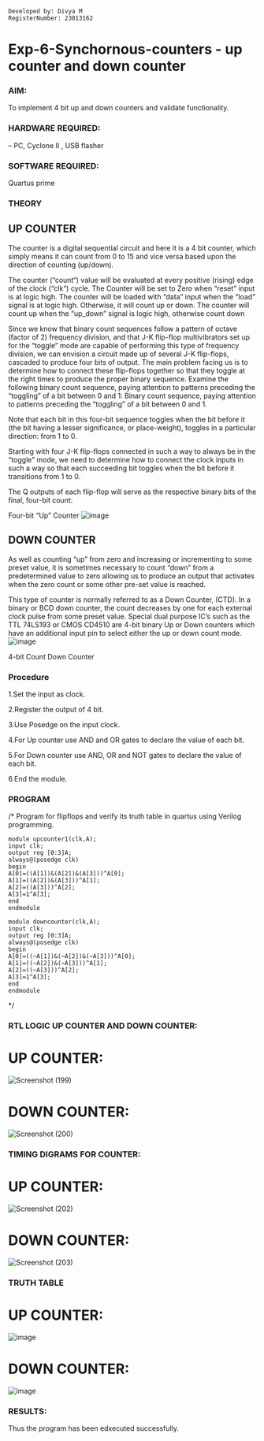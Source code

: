 ```
Developed by: Divya M
RegisterNumber: 23013162
```

# Exp-6-Synchornous-counters - up counter and down counter 
### AIM: 
To implement 4 bit up and down counters and validate  functionality.
### HARDWARE REQUIRED: 
– PC, Cyclone II , USB flasher
### SOFTWARE REQUIRED: 
Quartus prime
### THEORY 

## UP COUNTER 
The counter is a digital sequential circuit and here it is a 4 bit counter, which simply means it can count from 0 to 15 and vice versa based upon the direction of counting (up/down). 

The counter (“count“) value will be evaluated at every positive (rising) edge of the clock (“clk“) cycle.
The Counter will be set to Zero when “reset” input is at logic high.
The counter will be loaded with “data” input when the “load” signal is at logic high. Otherwise, it will count up or down.
The counter will count up when the “up_down” signal is logic high, otherwise count down

Since we know that binary count sequences follow a pattern of octave (factor of 2) frequency division, and that J-K flip-flop multivibrators set up for the “toggle” mode are capable of performing this type of frequency division, we can envision a circuit made up of several J-K flip-flops, cascaded to produce four bits of output.
The main problem facing us is to determine how to connect these flip-flops together so that they toggle at the right times to produce the proper binary sequence.
Examine the following binary count sequence, paying attention to patterns preceding the “toggling” of a bit between 0 and 1:
Binary count sequence, paying attention to patterns preceding the “toggling” of a bit between 0 and 1.

Note that each bit in this four-bit sequence toggles when the bit before it (the bit having a lesser significance, or place-weight), toggles in a particular direction: from 1 to 0.



 
 

Starting with four J-K flip-flops connected in such a way to always be in the “toggle” mode, we need to determine how to connect the clock inputs in such a way so that each succeeding bit toggles when the bit before it transitions from 1 to 0.

The Q outputs of each flip-flop will serve as the respective binary bits of the final, four-bit count:

 
 

Four-bit “Up” Counter
![image](https://user-images.githubusercontent.com/36288975/169644758-b2f4339d-9532-40c5-af40-8f4f8c942e2c.png)



## DOWN COUNTER 

As well as counting “up” from zero and increasing or incrementing to some preset value, it is sometimes necessary to count “down” from a predetermined value to zero allowing us to produce an output that activates when the zero count or some other pre-set value is reached.

This type of counter is normally referred to as a Down Counter, (CTD). In a binary or BCD down counter, the count decreases by one for each external clock pulse from some preset value. Special dual purpose IC’s such as the TTL 74LS193 or CMOS CD4510 are 4-bit binary Up or Down counters which have an additional input pin to select either the up or down count mode.
![image](https://user-images.githubusercontent.com/36288975/169644844-1a14e123-7228-4ed8-81a9-eb937dff4ac8.png)


4-bit Count Down Counter
### Procedure
1.Set the input as clock.

2.Register the output of 4 bit.

3.Use Posedge on the input clock.

4.For Up counter use AND and OR gates to declare the value of each bit.

5.For Down counter use AND, OR and NOT gates to declare the value of each bit.

6.End the module.



### PROGRAM 
/*
Program for flipflops  and verify its truth table in quartus using Verilog programming.
```
module upcounter1(clk,A);
input clk;
output reg [0:3]A;
always@(posedge clk)
begin
A[0]=((A[1])&(A[2])&(A[3]))^A[0];
A[1]=((A[2])&(A[3]))^A[1];
A[2]=((A[3]))^A[2];
A[3]=1^A[3];
end 
endmodule
```
```
module downcounter(clk,A);
input clk;
output reg [0:3]A;
always@(posedge clk)
begin
A[0]=((~A[1])&(~A[2])&(~A[3]))^A[0];
A[1]=((~A[2])&(~A[3]))^A[1];
A[2]=((~A[3]))^A[2];
A[3]=1^A[3];
end
endmodule
```
*/



### RTL LOGIC UP COUNTER AND DOWN COUNTER: 
# UP COUNTER:

![Screenshot (199)](https://github.com/DivyaMunirathnamm/Exp-7-Synchornous-counters-/assets/147474097/01f759e4-d93e-47b9-b91b-951691c8d6df)

# DOWN COUNTER:

![Screenshot (200)](https://github.com/DivyaMunirathnamm/Exp-7-Synchornous-counters-/assets/147474097/18231ca8-5eae-4417-9a87-0a618cc8cf9e)

### TIMING DIGRAMS FOR COUNTER:
# UP COUNTER:
![Screenshot (202)](https://github.com/DivyaMunirathnamm/Exp-7-Synchornous-counters-/assets/147474097/26b9d73d-1bce-4376-9e10-b7b5c34f9aee)

# DOWN COUNTER:

![Screenshot (203)](https://github.com/DivyaMunirathnamm/Exp-7-Synchornous-counters-/assets/147474097/34304361-c81a-41d3-9e2d-0c1a905bf6cd)

### TRUTH TABLE 
# UP COUNTER:

![image](https://github.com/DivyaMunirathnamm/Exp-7-Synchornous-counters-/assets/147474097/24dac406-54e2-4b5c-8098-378808f7889f)


# DOWN COUNTER:

![image](https://github.com/DivyaMunirathnamm/Exp-7-Synchornous-counters-/assets/147474097/95964ca9-7e83-4146-8c95-3e564601af7e)


### RESULTS:
Thus the program has been edxecuted successfully.
